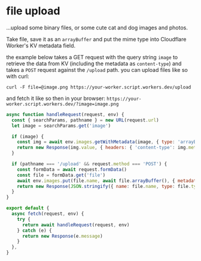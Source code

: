 # file upload

…upload some binary files, or some cute cat and dog images and photos.

Take file, save it as an `arrayBuffer` and put the mime type into Cloudflare Worker's KV metadata field.

the example below takes a GET request with the query string `image` to retrieve the data from KV (including the metadata as `content-type`) and takes a `POST` request against the `/upload` path. you can upload files like so with curl:

```
curl -F file=@image.png https://your-worker.script.workers.dev/upload
```

and fetch it like so then in your browser: `https://your-worker.script.workers.dev/?image=image.png`

```javascript
async function handleRequest(request, env) {
  const { searchParams, pathname } = new URL(request.url)
  let image = searchParams.get('image')

  if (image) {
    const img = await env.images.getWithMetadata(image, { type: 'arrayBuffer' })
    return new Response(img.value, { headers: { 'content-type': img.metadata.filetype } })
  }

  if (pathname === '/upload' && request.method === 'POST') {
    const formData = await request.formData()
    const file = formData.get('file')
    await env.images.put(file.name, await file.arrayBuffer(), { metadata: { filetype: file.type } })
    return new Response(JSON.stringify({ name: file.name, type: file.type, size: file.size }))
  }
}

export default {
  async fetch(request, env) {
    try {
      return await handleRequest(request, env)
    } catch (e) {
      return new Response(e.message)
    }
  },
}
```